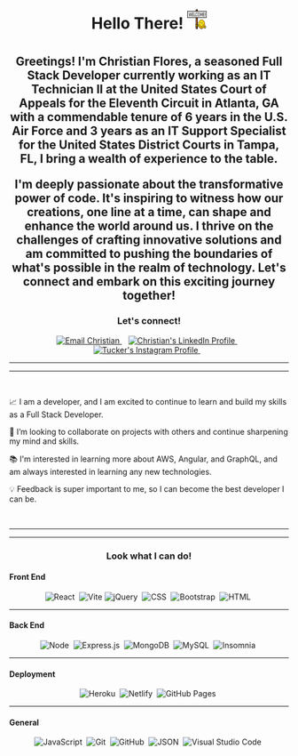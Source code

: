 <h1 align="center">
    Hello There! <img height="35px" width="35px" src="./images/welcome.gif"/> 
<h1>

<h2 align="center">
Greetings! I'm Christian Flores, a seasoned Full Stack Developer currently working as an IT Technician II at the United States Court of Appeals for the Eleventh Circuit in Atlanta, GA with a commendable tenure of 6 years in the U.S. Air Force and 3 years as an IT Support Specialist for the United States District Courts in Tampa, FL, I bring a wealth of experience to the table.

I'm deeply passionate about the transformative power of code. It's inspiring to witness how our creations, one line at a time, can shape and enhance the world around us. I thrive on the challenges of crafting innovative solutions and am committed to pushing the boundaries of what's possible in the realm of technology. Let's connect and embark on this exciting journey together!
</h2>

<h3 align="center">
    Let's connect!
</h3>

<p align="center">
    <a href="mailto:Floresc712@yahoo.com">
        <img src="https://img.shields.io/badge/Yahoo!-6001D2?style=for-the-badge&logo=Yahoo!&logoColor=white" 
            alt="Email Christian"/>
    </a>&nbsp;&nbsp;
    <a href="https://www.linkedin.com/in/christian-flores-197557163/">
        <img src="https://img.shields.io/badge/LinkedIn-0077B5?style=for-the-badge&logo=linkedin&logoColor=white" 
            alt="Christian's LinkedIn Profile"/>
    </a>&nbsp;&nbsp;
    <a href="https://www.instagram.com/ambitiousflo_/?hl=en">
        <img src="https://img.shields.io/badge/Instagram-E4405F?style=for-the-badge&logo=instagram&logoColor=white" 
            alt="Tucker's Instagram Profile"/>
    </a>&nbsp;&nbsp;
</p>

---

---

<br>
 
📈 I am a developer, and I am excited to continue to learn and build my skills as a Full Stack Developer.

🤝 I’m looking to collaborate on projects with others and continue sharpening my mind and skills.

📚 I'm interested in learning more about AWS, Angular, and GraphQL, and am always interested in learning any new technologies.

💡 Feedback is super important to me, so I can become the best developer I can be.

<br>

---

---

<h3 align="center">Look what I can do!</h3>

#### Front End

<div align="center">

![React](https://img.shields.io/badge/React-20232A?style=for-the-badge&logo=react&logoColor=61DAFB)&nbsp;
![Vite](https://img.shields.io/badge/vite-%23646CFF.svg?style=for-the-badge&logo=vite&logoColor=white)
![jQuery](https://img.shields.io/badge/jQuery-0769AD?style=for-the-badge&logo=jquery&logoColor=white)&nbsp;
![CSS](https://img.shields.io/badge/CSS3-1572B6?style=for-the-badge&logo=css3&logoColor=white)&nbsp;
![Bootstrap](https://img.shields.io/badge/Bootstrap-563D7C?style=for-the-badge&logo=bootstrap&logoColor=white)&nbsp;
![HTML](https://img.shields.io/badge/HTML5-E34F26?style=for-the-badge&logo=html5&logoColor=white)&nbsp;

</div>

---

#### Back End

<div align="center">

![Node](https://img.shields.io/badge/Node.js-339933?style=for-the-badge&logo=nodedotjs&logoColor=white)&nbsp;
![Express.js](https://img.shields.io/badge/Express.js-000000?style=for-the-badge&logo=express&logoColor=white)&nbsp;
![MongoDB](https://img.shields.io/badge/MongoDB-4EA94B?style=for-the-badge&logo=mongodb&logoColor=white)&nbsp;
![MySQL](https://img.shields.io/badge/MySQL-coral?style=for-the-badge&logo=mysql&logoColor=darkblue)&nbsp;
![Insomnia](https://img.shields.io/badge/Insomnia-5849be?style=for-the-badge&logo=Insomnia&logoColor=white)&nbsp;

</div>

---

#### Deployment

<div align="center">

![Heroku](https://img.shields.io/badge/Heroku-430098?style=for-the-badge&logo=heroku&logoColor=white)&nbsp;
![Netlify](https://img.shields.io/badge/Netlify-00C7B7?style=for-the-badge&logo=netlify&logoColor=white)&nbsp;
![GitHub Pages](https://img.shields.io/badge/GitHub%20Pages-00C7B7?style=for-the-badge&logo=github&logoColor=white)&nbsp;

</div>

---

#### General

<div align="center">

![JavaScript](https://img.shields.io/badge/JavaScript-323330?style=for-the-badge&logo=javascript&logoColor=F7DF1E)&nbsp;
![Git](https://img.shields.io/badge/Git-F05032?style=for-the-badge&logo=git&logoColor=white)&nbsp;
![GitHub](https://img.shields.io/badge/GitHub-100000?style=for-the-badge&logo=github&logoColor=white)&nbsp;
![JSON](https://img.shields.io/badge/json-5E5C5C?style=for-the-badge&logo=json&logoColor=white)&nbsp;
![Visual Studio Code](https://img.shields.io/badge/Visual_Studio_Code-0078D4?style=for-the-badge&logo=visual%20studio%20code&logoColor=white)&nbsp;

</div>

<br>
<br>

